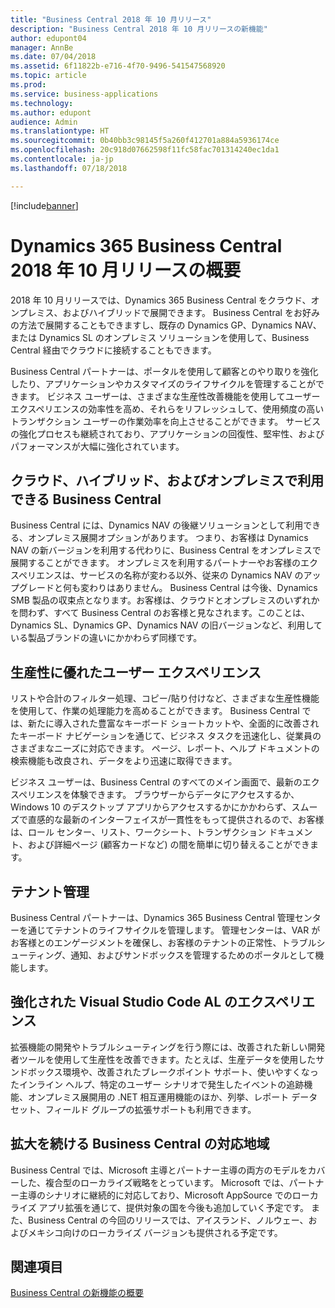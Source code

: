 ```yaml
---
title: "Business Central 2018 年 10 月リリース"
description: "Business Central 2018 年 10 月リリースの新機能"
author: edupont04
manager: AnnBe
ms.date: 07/04/2018
ms.assetid: 6f11822b-e716-4f70-9496-541547568920
ms.topic: article
ms.prod: 
ms.service: business-applications
ms.technology: 
ms.author: edupont
audience: Admin
ms.translationtype: HT
ms.sourcegitcommit: 0b40bb3c98145f5a260f412701a884a5936174ce
ms.openlocfilehash: 20c918d07662598f11fc58fac701314240ec1da1
ms.contentlocale: ja-jp
ms.lasthandoff: 07/18/2018

---
```


[!include[banner](../../includes/banner.md)]

#  <a name="overview-of-dynamics-365-business-central-october-18-release"></a>Dynamics 365 Business Central 2018 年 10 月リリースの概要

2018 年 10 月リリースでは、Dynamics 365 Business Central をクラウド、オンプレミス、およびハイブリッドで展開できます。 Business Central をお好みの方法で展開することもできますし、既存の Dynamics GP、Dynamics NAV、または Dynamics SL のオンプレミス ソリューションを使用して、Business Central 経由でクラウドに接続することもできます。  

Business Central パートナーは、ポータルを使用して顧客とのやり取りを強化したり、アプリケーションやカスタマイズのライフサイクルを管理することができます。 ビジネス ユーザーは、さまざまな生産性改善機能を使用してユーザー エクスペリエンスの効率性を高め、それらをリフレッシュして、使用頻度の高いトランザクション ユーザーの作業効率を向上させることができます。 サービスの強化プロセスも継続されており、アプリケーションの回復性、堅牢性、およびパフォーマンスが大幅に強化されています。

## <a name="business-central-everywhere---cloud-hybrid-and-on-premises-availability"></a>クラウド、ハイブリッド、およびオンプレミスで利用できる Business Central 
Business Central には、Dynamics NAV の後継ソリューションとして利用できる、オンプレミス展開オプションがあります。 つまり、お客様は Dynamics NAV の新バージョンを利用する代わりに、Business Central をオンプレミスで展開することができます。 オンプレミスを利用するパートナーやお客様のエクスペリエンスは、サービスの名称が変わる以外、従来の Dynamics NAV のアップグレードと何も変わりはありません。 Business Central は今後、Dynamics SMB 製品の収束点となります。お客様は、クラウドとオンプレミスのいずれかを問わず、すべて Business Central のお客様と見なされます。このことは、Dynamics SL、Dynamics GP、Dynamics NAV の旧バージョンなど、利用している製品ブランドの違いにかかわらず同様です。

## <a name="high-productivity-user-experience"></a>生産性に優れたユーザー エクスペリエンス
リストや合計のフィルター処理、コピー/貼り付けなど、さまざまな生産性機能を使用して、作業の処理能力を高めることができます。 Business Central では、新たに導入された豊富なキーボード ショートカットや、全面的に改善されたキーボード ナビゲーションを通じて、ビジネス タスクを迅速化し、従業員のさまざまなニーズに対応できます。 ページ、レポート、ヘルプ ドキュメントの検索機能も改良され、データをより迅速に取得できます。

ビジネス ユーザーは、Business Central のすべてのメイン画面で、最新のエクスペリエンスを体験できます。 ブラウザーからデータにアクセスするか、Windows 10 のデスクトップ アプリからアクセスするかにかかわらず、スムーズで直感的な最新のインターフェイスが一貫性をもって提供されるので、お客様は、ロール センター、リスト、ワークシート、トランザクション ドキュメント、および詳細ページ (顧客カードなど) の間を簡単に切り替えることができます。

## <a name="tenant-administration"></a>テナント管理
Business Central パートナーは、Dynamics 365 Business Central 管理センターを通じてテナントのライフサイクルを管理します。 管理センターは、VAR がお客様とのエンゲージメントを確保し、お客様のテナントの正常性、トラブルシューティング、通知、およびサンドボックスを管理するためのポータルとして機能します。  

## <a name="improved-visual-studio-code-al-experience"></a>強化された Visual Studio Code AL のエクスペリエンス
拡張機能の開発やトラブルシューティングを行う際には、改善された新しい開発者ツールを使用して生産性を改善できます。たとえば、生産データを使用したサンドボックス環境や、改善されたブレークポイント サポート、使いやすくなったインライン ヘルプ、特定のユーザー シナリオで発生したイベントの追跡機能、オンプレミス展開用の .NET 相互運用機能のほか、列挙、レポート データ セット、フィールド グループの拡張サポートも利用できます。

## <a name="making-business-central-available-in-new-markets"></a>拡大を続ける Business Central の対応地域
Business Central では、Microsoft 主導とパートナー主導の両方のモデルをカバーした、複合型のローカライズ戦略をとっています。 Microsoft では、パートナー主導のシナリオに継続的に対応しており、Microsoft AppSource でのローカライズ アプリ拡張を通じて、提供対象の国を今後も追加していく予定です。 また、Business Central の今回のリリースでは、アイスランド、ノルウェー、およびメキシコ向けのローカライズ バージョンも提供される予定です。

## <a name="see-also"></a>関連項目
[Business Central の新機能の概要](planned-features.md)  

